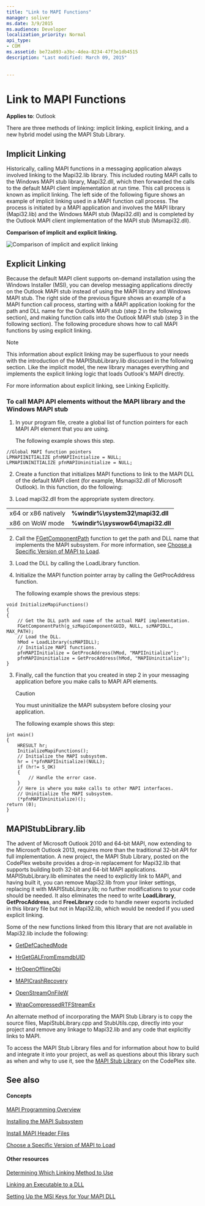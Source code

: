 ```yaml
---
title: "Link to MAPI Functions"
manager: soliver
ms.date: 3/9/2015
ms.audience: Developer
localization_priority: Normal
api_type:
- COM
ms.assetid: be72a893-a3bc-4dea-8234-47f3e1db4515
description: "Last modified: March 09, 2015"
 
 
---
```


# Link to MAPI Functions

  
  
**Applies to**: Outlook 
  
There are three methods of linking: implicit linking, explicit linking, and a new hybrid model using the MAPI Stub Library.
  
## Implicit Linking

Historically, calling MAPI functions in a messaging application always involved linking to the Mapi32.lib library. This included routing MAPI calls to the Windows MAPI stub library, Mapi32.dll, which then forwarded the calls to the default MAPI client implementation at run time. This call process is known as implicit linking. The left side of the following figure shows an example of implicit linking used in a MAPI function call process. The process is initiated by a MAPI application and involves the MAPI library (Mapi32.lib) and the Windows MAPI stub (Mapi32.dll) and is completed by the Outlook MAPI client implementation of the MAPI stub (Msmapi32.dll).
  
**Comparison of implicit and explicit linking.**

![Comparison of implicit and explicit linking](media/09d9c49a-a52d-4407-9013-d0d14c8f63f6.gif)
  
## Explicit Linking

Because the default MAPI client supports on-demand installation using the Windows Installer (MSI), you can develop messaging applications directly on the Outlook MAPI stub instead of using the MAPI library and Windows MAPI stub. The right side of the previous figure shows an example of a MAPI function call process, starting with a MAPI application looking for the path and DLL name for the Outlook MAPI stub (step 2 in the following section), and making function calls into the Outlook MAPI stub (step 3 in the following section). The following procedure shows how to call MAPI functions by using explicit linking. 
  
> [!NOTE]
> This information about explicit linking may be superfluous to your needs with the introduction of the MAPIStubLibrary.lib discussed in the following section. Like the implicit model, the new library manages everything and implements the explicit linking logic that loads Outlook's MAPI directly. 
  
For more information about explicit linking, see Linking Explicitly.
  
### To call MAPI API elements without the MAPI library and the Windows MAPI stub

1. In your program file, create a global list of function pointers for each MAPI API element that you are using. 
    
    The following example shows this step.
    
  ```
  //Global MAPI function pointers
  LPMAPIINITIALIZE pfnMAPIInitialize = NULL;
  LPMAPIUNINITIALIZE pfnMAPIUninitialize = NULL;
  ```

2. Create a function that initializes MAPI functions to link to the MAPI DLL of the default MAPI client (for example, Msmapi32.dll of Microsoft Outlook). In this function, do the following: 
    
1. Load mapi32.dll from the appropriate system directory. 
    
|||
|:-----|:-----|
|x64 or x86 natively  <br/> |**%windir%\system32\mapi32.dll** <br/> |
|x86 on WoW mode  <br/> |**%windir%\syswow64\mapi32.dll** <br/> |
   
2. Call the [FGetComponentPath](fgetcomponentpath.md) function to get the path and DLL name that implements the MAPI subsystem. For more information, see [Choose a Specific Version of MAPI to Load](how-to-choose-a-specific-version-of-mapi-to-load.md).
    
3. Load the DLL by calling the LoadLibrary function. 
    
4. Initialize the MAPI function pointer array by calling the GetProcAddress function. 
    
    The following example shows the previous steps:
    
  ```
  void InitializeMapiFunctions()
  {
  {
      // Get the DLL path and name of the actual MAPI implementation.
      FGetComponentPath(g_szMapiComponentGUID, NULL, szMAPIDLL, MAX_PATH);
      // Load the DLL.
      hMod = LoadLibrary(szMAPIDLL);
      // Initialize MAPI functions.
      pfnMAPIInitialize = GetProcAddress(hMod, "MAPIInitialize");
      pfnMAPIUninitialize = GetProcAddress(hMod, "MAPIUninitialize");
  }
  ```

3. Finally, call the function that you created in step 2 in your messaging application before you make calls to MAPI API elements. 
    
    > [!CAUTION]
    > You must uninitialize the MAPI subsystem before closing your application. 
  
    The following example shows this step: 
    
  ```
  int main()
  {
      HRESULT hr;
      InitializeMapiFunctions();
      // Initialize the MAPI subsystem.
      hr = (*pfnMAPIInitialize)(NULL);
      if (hr!= S_OK)
      {
          // Handle the error case.
      }
      // Here is where you make calls to other MAPI interfaces.
      // Uninitialize the MAPI subsystem.
      (*pfnMAPIUninitialize)();
  return (0);
  }
  ```

## MAPIStubLibrary.lib

The advent of Microsoft Outlook 2010 and 64-bit MAPI, now extending to the Microsoft Outlook 2013, requires more than the traditional 32-bit API for full implementation. A new project, the MAPI Stub Library, posted on the CodePlex website provides a drop-in replacement for Mapi32.lib that supports building both 32-bit and 64-bit MAPI applications. MAPIStubLibrary.lib eliminates the need to explicitly link to MAPI, and having built it, you can remove Mapi32.lib from your linker settings, replacing it with MAPIStubLibrary.lib; no further modifications to your code should be needed. It also eliminates the need to write **LoadLibrary**, **GetProcAddress**, and **FreeLibrary** code to handle newer exports included in this library file but not in Mapi32.lib, which would be needed if you used explicit linking. 
  
Some of the new functions linked from this library that are not available in Mapi32.lib include the following:
  
- [GetDefCachedMode](getdefcachedmode.md)
    
- [HrGetGALFromEmsmdbUID](hrgetgalfromemsmdbuid.md)
    
- [HrOpenOfflineObj](hropenofflineobj.md)
    
- [MAPICrashRecovery](mapicrashrecovery.md)
    
- [OpenStreamOnFileW](openstreamonfilew.md)
    
- [WrapCompressedRTFStreamEx](wrapcompressedrtfstreamex.md)
    
An alternate method of incorporating the MAPI Stub Library is to copy the source files, MapiStubLibrary.cpp and StubUtils.cpp, directly into your project and remove any linkage to Mapi32.lib and any code that explicitly links to MAPI.
  
To access the MAPI Stub Library files and for information about how to build and integrate it into your project, as well as questions about this library such as when and why to use it, see the [MAPI Stub Library](http://mapistublibrary.codeplex.com/documentation) on the CodePlex site. 
  
## See also

#### Concepts

[MAPI Programming Overview](mapi-programming-overview.md)
  
[Installing the MAPI Subsystem](installing-the-mapi-subsystem.md)
  
[Install MAPI Header Files](how-to-install-mapi-header-files.md)
  
[Choose a Specific Version of MAPI to Load](how-to-choose-a-specific-version-of-mapi-to-load.md)
#### Other resources

[Determining Which Linking Method to Use](http://msdn.microsoft.com/en-us/library/253b8k2c.aspx)
  
[Linking an Executable to a DLL](http://msdn.microsoft.com/en-us/library/9yd93633.aspx)
  
[Setting Up the MSI Keys for Your MAPI DLL](http://msdn.microsoft.com/en-us/library/ee909494%28v=VS.85%29.aspx)

